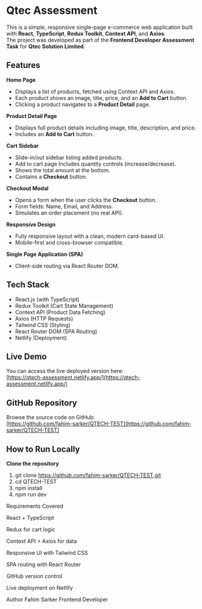 # Qtec Assessment

This is a simple, responsive single-page e-commerce web application built with **React**, **TypeScript**, **Redux Toolkit**, **Context API**, and **Axios**.  
The project was developed as part of the **Frontend Developer Assessment Task** for **Qtec Solution Limited**.


## Features

**Home Page**
- Displays a list of  products, fetched using Context API and Axios.
- Each product shows an image, title, price, and an **Add to Cart** button.
- Clicking a product navigates to a **Product Detail** page.

**Product Detail Page**
- Displays full product details including image, title, description, and price.
- Includes an **Add to Cart** button.

**Cart Sidebar**
- Slide-in/out sidebar listing added products.
- Add to cart page Includes quantity controls (increase/decrease).
- Shows the total amount at the bottom.
- Contains a **Checkout** button.

**Checkout Modal**
- Opens a form when the user clicks the **Checkout** button.
- Form fields: Name, Email, and Address.
- Simulates an order placement (no real API).

**Responsive Design**
- Fully responsive layout with a clean, modern card-based UI.
- Mobile-first and cross-browser compatible.

**Single Page Application (SPA)**
- Client-side routing via React Router DOM.


## Tech Stack

- React.js (with TypeScript)
- Redux Toolkit (Cart State Management)
- Context API (Product Data Fetching)
- Axios (HTTP Requests)
- Tailwind CSS (Styling)
- React Router DOM (SPA Routing)
- Netlify (Deployment)


## Live Demo

You can access the live deployed version here:  
[https://qtech-assessment.netlify.app/](https://qtech-assessment.netlify.app/)


## GitHub Repository

Browse the source code on GitHub:  
[https://github.com/fahim-sarker/QTECH-TEST](https://github.com/fahim-sarker/QTECH-TEST)


## How to Run Locally

**Clone the repository**
1. git clone https://github.com/fahim-sarker/QTECH-TEST.git
2. cd QTECH-TEST
3. npm install
4. npm run dev



Requirements Covered

React + TypeScript

Redux for cart logic

Context API + Axios for data

Responsive UI with Tailwind CSS

SPA routing with React Router

GitHub version control

Live deployment on Netlify

Author
Fahim Sarker
Frontend Developer

